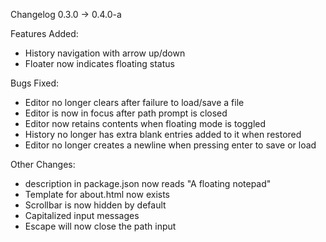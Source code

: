 Changelog 0.3.0 -> 0.4.0-a

Features Added:
 - History navigation with arrow up/down
 - Floater now indicates floating status


Bugs Fixed:
 - Editor no longer clears after failure to load/save a file
 - Editor is now in focus after path prompt is closed
 - Editor now retains contents when floating mode is toggled
 - History no longer has extra blank entries added to it when restored
 - Editor no longer creates a newline when pressing enter to save or load

Other Changes:
 - description in package.json now reads "A floating notepad"
 - Template for about.html now exists
 - Scrollbar is now hidden by default
 - Capitalized input messages
 - Escape will now close the path input
